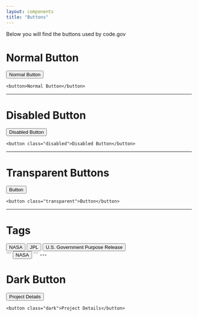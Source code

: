 ```yaml
---
layout: components
title: "Buttons"
---
```


<p>Below you will find the buttons used by code.gov</p>

# Normal Button
<button>Normal Button</button>
```
<button>Normal Button</button>
```

---

# Disabled Button
<button class="disabled">Disabled Button</button>
```
<button class="disabled">Disabled Button</button>
```

---

# Transparent Buttons

<div class="banner">
  <button class="transparent">Button</button>
</div>

```
<button class="transparent">Button</button>
```

---

# Tags
<div>
  <button class="tag">NASA</button>
  <button class="tag">JPL</button>
  <button class="tag">U.S. Government Purpose Release</button>
</div>
```
<button class="tag">NASA</button>
```
---

# Dark Button
<button class="dark">Project Details</button>
```
<button class="dark">Project Details</button>
```
